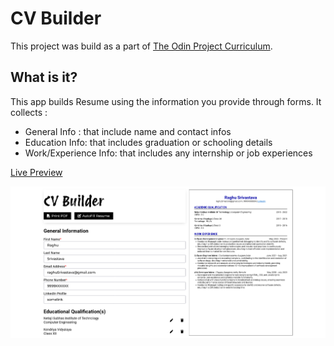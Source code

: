 # CV Builder

This project was build as a part of [The Odin Project Curriculum](https://www.theodinproject.com/lessons/node-path-react-new-cv-application).

## What is it?
This app builds Resume using the information you provide through forms. 
It collects :
- General Info : that include name and contact infos
- Education Info: that includes graduation or schooling details
- Work/Experience Info: that includes any internship or job experiences

[Live Preview](https://zingy-marshmallow-b54010.netlify.app/)

![](./src/assets/Screenshot-v2.png)


